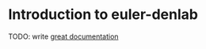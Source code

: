# Introduction to euler-denlab

TODO: write [great documentation](http://jacobian.org/writing/great-documentation/what-to-write/)

